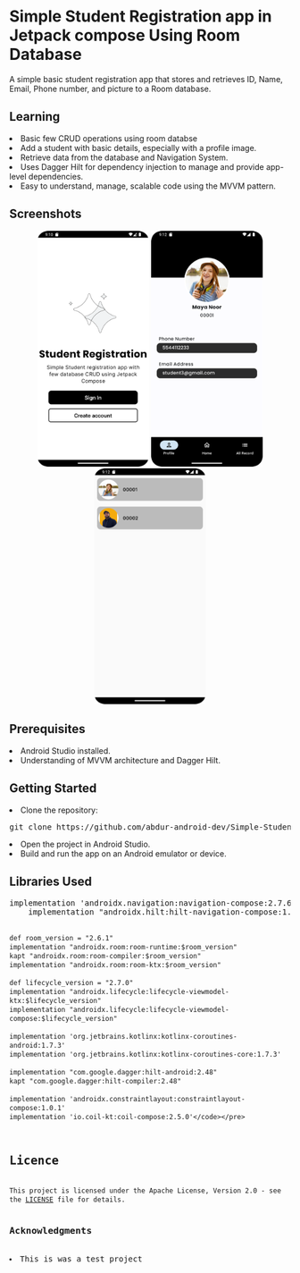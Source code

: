 <h1>Simple Student Registration app in Jetpack compose Using Room Database</h1>
A simple basic student registration app that stores and retrieves ID, Name, Email, Phone number, and picture to a Room database.

<h2>Learning</h2>
<li>Basic few CRUD operations using room databse </li>
<li>Add a student with basic details, especially with a profile image.</li>
<li>Retrieve data from the database and Navigation System.</li>
<li>Uses Dagger Hilt for dependency injection to manage and provide app-level dependencies.</li>
<li>Easy to understand, manage, scalable code using the MVVM pattern.</li>

<h2>Screenshots</h2>
<p align="center">
  <img src="https://github.com/abdur-android-dev/Simple-Student-Registration-Android-Compose-Room-Database/blob/master/preview_1.png" alt="Screenshot 1" width="200"/>
  <img src="https://github.com/abdur-android-dev/Simple-Student-Registration-Android-Compose-Room-Database/blob/master/preview_2.png" alt="Screenshot 2" width="200"/>
  <img src="https://github.com/abdur-android-dev/Simple-Student-Registration-Android-Compose-Room-Database/blob/master/preview_3.png" alt="Screenshot 3" width="200"/>
</p>

<h2>Prerequisites</h2>
<li>Android Studio installed.</li>
<li>Understanding of MVVM architecture and Dagger Hilt.</li>

<h2>Getting Started</h2>
<li>Clone the repository:</li>
<pre><code></code>git clone https://github.com/abdur-android-dev/Simple-Student-Registration-Android-Compose-Room-Database.git</code></pre>
<li>Open the project in Android Studio.</li>
<li>Build and run the app on an Android emulator or device.</li>

<h2>Libraries Used</h2>
<pre><code></code>implementation 'androidx.navigation:navigation-compose:2.7.6'
    implementation "androidx.hilt:hilt-navigation-compose:1.1.0"

    def room_version = "2.6.1"
    implementation "androidx.room:room-runtime:$room_version"
    kapt "androidx.room:room-compiler:$room_version"
    implementation "androidx.room:room-ktx:$room_version"

    def lifecycle_version = "2.7.0"
    implementation "androidx.lifecycle:lifecycle-viewmodel-ktx:$lifecycle_version"
    implementation "androidx.lifecycle:lifecycle-viewmodel-compose:$lifecycle_version"

    implementation 'org.jetbrains.kotlinx:kotlinx-coroutines-android:1.7.3'
    implementation 'org.jetbrains.kotlinx:kotlinx-coroutines-core:1.7.3'

    implementation "com.google.dagger:hilt-android:2.48"
    kapt "com.google.dagger:hilt-compiler:2.48"

    implementation 'androidx.constraintlayout:constraintlayout-compose:1.0.1'
    implementation 'io.coil-kt:coil-compose:2.5.0'</code></pre>

<h2>Licence</h2>
<code>This project is licensed under the Apache License, Version 2.0 - see the <a href="https://github.com/abdur-android-dev/Simple-Student-Registration-Android-Compose-Room-Database/blob/master/LICENSE.txt">LICENSE</a> file for details.</code>

<h3>Acknowledgments</h3>
<li>This is was a test project</li>
